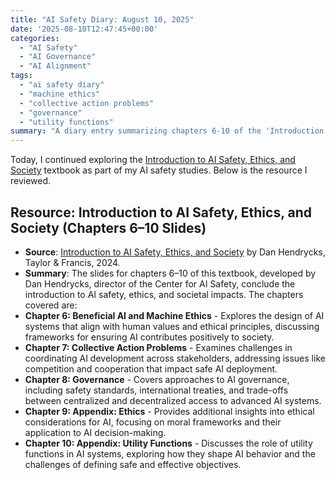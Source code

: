 ```yaml
---
title: "AI Safety Diary: August 10, 2025"
date: '2025-08-10T12:47:45+00:00'
categories:
  - "AI Safety"
  - "AI Governance"
  - "AI Alignment"
tags:
  - "ai safety diary"
  - "machine ethics"
  - "collective action problems"
  - "governance"
  - "utility functions"
summary: "A diary entry summarizing chapters 6-10 of the 'Introduction to AI Safety, Ethics, and Society' textbook, covering beneficial AI, machine ethics, collective action problems, governance, and utility functions."
---
```


Today, I continued exploring the [Introduction to AI Safety, Ethics, and Society](https://aisafetybook.com) textbook as part of my AI safety studies. Below is the resource I reviewed.

## Resource: Introduction to AI Safety, Ethics, and Society (Chapters 6–10 Slides)

- **Source**: [Introduction to AI Safety, Ethics, and Society](https://aisafetybook.com) by Dan Hendrycks, Taylor &amp; Francis, 2024.
- **Summary**: The slides for chapters 6–10 of this textbook, developed by Dan Hendrycks, director of the Center for AI Safety, conclude the introduction to AI safety, ethics, and societal impacts. The chapters covered are:
- **Chapter 6: Beneficial AI and Machine Ethics** - Explores the design of AI systems that align with human values and ethical principles, discussing frameworks for ensuring AI contributes positively to society.
- **Chapter 7: Collective Action Problems** - Examines challenges in coordinating AI development across stakeholders, addressing issues like competition and cooperation that impact safe AI deployment.
- **Chapter 8: Governance** - Covers approaches to AI governance, including safety standards, international treaties, and trade-offs between centralized and decentralized access to advanced AI systems.
- **Chapter 9: Appendix: Ethics** - Provides additional insights into ethical considerations for AI, focusing on moral frameworks and their application to AI decision-making.
- **Chapter 10: Appendix: Utility Functions** - Discusses the role of utility functions in AI systems, exploring how they shape AI behavior and the challenges of defining safe and effective objectives.